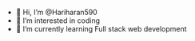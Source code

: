 - 👋 Hi, I’m @Hariharan590
- 👀 I’m interested in coding
- 🌱 I’m currently learning Full stack web development

<!---
Hariharan590/Hariharan590 is a ✨ special ✨ repository because its `README.md` (this file) appears on your GitHub profile.
You can click the Preview link to take a look at your changes.
--->

